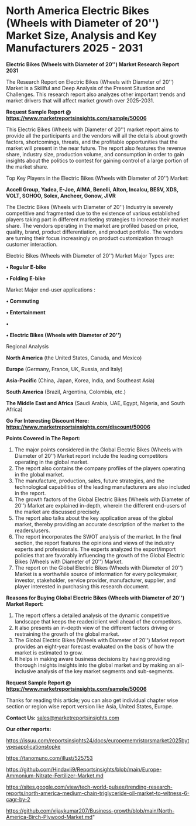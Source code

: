 # North America Electric Bikes (Wheels with Diameter of 20'') Market Size, Analysis and Key Manufacturers 2025 - 2031

<strong>Electric Bikes (Wheels with Diameter of 20'') Market Research Report 2031</strong>

The Research Report on Electric Bikes (Wheels with Diameter of 20'') Market is a Skillful and Deep Analysis of the Present Situation and Challenges. This research report also analyzes other important trends and market drivers that will affect market growth over 2025-2031.

<strong>Request Sample Report @ <a href=https://www.marketreportsinsights.com/sample/50006>https://www.marketreportsinsights.com/sample/50006</a></strong>

This Electric Bikes (Wheels with Diameter of 20'') market report aims to provide all the participants and the vendors will all the details about growth factors, shortcomings, threats, and the profitable opportunities that the market will present in the near future. The report also features the revenue share, industry size, production volume, and consumption in order to gain insights about the politics to contest for gaining control of a large portion of the market share.

Top Key Players in the Electric Bikes (Wheels with Diameter of 20'') Market:

<strong>Accell Group, Yadea, E-Joe, AIMA, Benelli, Alton, Incalcu, BESV, XDS, VOLT, SOHOO, Solex, Ancheer, Gonow, JIVR</strong>

The Electric Bikes (Wheels with Diameter of 20'') Industry is severely competitive and fragmented due to the existence of various established players taking part in different marketing strategies to increase their market share. The vendors operating in the market are profiled based on price, quality, brand, product differentiation, and product portfolio. The vendors are turning their focus increasingly on product customization through customer interaction.

Electric Bikes (Wheels with Diameter of 20'') Market Major Types are:

<strong>•  Regular E-bike

•  Folding E-bike</strong>

Market Major end-user applications :

<strong>•  Commuting

•  Entertainment

•  

•  Electric Bikes (Wheels with Diameter of 20'')</strong>

Regional Analysis

</u><strong><b>North America</b></strong> (the United States, Canada, and Mexico)

<strong><b>Europe </b></strong>(Germany, France, UK, Russia, and Italy)

<strong><b>Asia-Pacific</b></strong> (China, Japan, Korea, India, and Southeast Asia)

<strong><b>South America</b></strong> (Brazil, Argentina, Colombia, etc.)

<strong><b>The Middle East and Africa</b></strong> (Saudi Arabia, UAE, Egypt, Nigeria, and South Africa)

<strong>Go For Interesting Discount Here: <a href=https://www.marketreportsinsights.com/discount/50006>https://www.marketreportsinsights.com/discount/50006</a></strong>

<strong>Points Covered in The Report:</strong>
<ol>
  <li>The major points considered in the Global Electric Bikes (Wheels with Diameter of 20'') Market report include the leading competitors operating in the global market.</li>
  <li>The report also contains the company profiles of the players operating in the global market.</li>
  <li>The manufacture, production, sales, future strategies, and the technological capabilities of the leading manufacturers are also included in the report.</li>
  <li>The growth factors of the Global Electric Bikes (Wheels with Diameter of 20'') Market are explained in-depth, wherein the different end-users of the market are discussed precisely.</li>
  <li>The report also talks about the key application areas of the global market, thereby providing an accurate description of the market to the readers/users.</li>
  <li>The report incorporates the SWOT analysis of the market. In the final section, the report features the opinions and views of the industry experts and professionals. The experts analyzed the export/import policies that are favorably influencing the growth of the Global Electric Bikes (Wheels with Diameter of 20'') Market.</li>
  <li>The report on the Global Electric Bikes (Wheels with Diameter of 20'') Market is a worthwhile source of information for every policymaker, investor, stakeholder, service provider, manufacturer, supplier, and player interested in purchasing this research document.</li>
</ol>
<strong>Reasons for Buying Global Electric Bikes (Wheels with Diameter of 20'') Market Report:</strong>

<ol>
  <li>The report offers a detailed analysis of the dynamic competitive landscape that keeps the reader/client well ahead of the competitors.</li>
  <li>It also presents an in-depth view of the different factors driving or restraining the growth of the global market.</li>
  <li>The Global Electric Bikes (Wheels with Diameter of 20'') Market report provides an eight-year forecast evaluated on the basis of how the market is estimated to grow.</li>
  <li>It helps in making aware business decisions by having providing thorough insights insights into the global market and by making an all-inclusive analysis of the key market segments and sub-segments.</li>
</ol>
<strong>Request Sample Report @ <a href=https://www.marketreportsinsights.com/sample/50006>https://www.marketreportsinsights.com/sample/50006</a></strong>


Thanks for reading this article; you can also get individual chapter wise section or region wise report version like Asia, United States, Europe.

<strong>Contact Us:</strong>
sales@marketreportsinsights.com

<strong>Our other reports:</strong>

<a href=https://issuu.com/reportsinsights24/docs/europememristorsmarket2025bytypesapplicationstopke>https://issuu.com/reportsinsights24/docs/europememristorsmarket2025bytypesapplicationstopke</a>

<a href=https://tanomuno.com/illust/525753>https://tanomuno.com/illust/525753</a>

<a href=https://github.com/Hindavii9/Reportsinsights/blob/main/Europe-Ammonium-Nitrate-Fertilizer-Market.md>https://github.com/Hindavii9/Reportsinsights/blob/main/Europe-Ammonium-Nitrate-Fertilizer-Market.md</a>

<a href=https://sites.google.com/view/tech-world-pulsee/trending-research-reports/north-america-medium-chain-triglyceride-oil-market-to-witness-6-cagr-by-2>https://sites.google.com/view/tech-world-pulsee/trending-research-reports/north-america-medium-chain-triglyceride-oil-market-to-witness-6-cagr-by-2</a>

<a href=https://github.com/vijaykumar207/Business-growth/blob/main/North-America-Birch-Plywood-Market.md>https://github.com/vijaykumar207/Business-growth/blob/main/North-America-Birch-Plywood-Market.md</a>"
